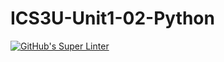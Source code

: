 # ICS3U-Unit1-02-Python

[![GitHub's Super Linter](https://github.com/ColePor/<ICS3U-Unit1-02-Python/workflows/GitHub's%20Super%20Linter/badge.svg)](https://github.com/ColePor/<ICS3U-Unit1-02-Python/actions)

